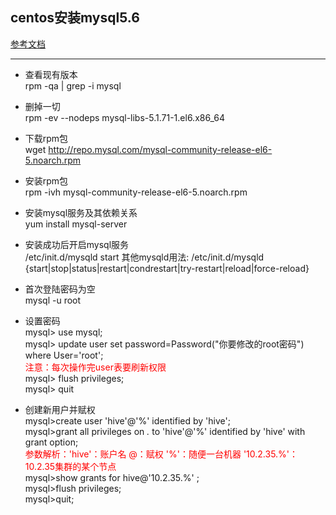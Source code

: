 ## centos安装mysql5.6
[参考文档](https://blog.csdn.net/Dog_Lea/article/details/52729726)
***
- 查看现有版本  
rpm -qa | grep -i mysql 
- 删掉一切  
rpm -ev --nodeps mysql-libs-5.1.71-1.el6.x86_64  
- 下载rpm包  
wget http://repo.mysql.com/mysql-community-release-el6-5.noarch.rpm

- 安装rpm包  
rpm -ivh mysql-community-release-el6-5.noarch.rpm

- 安装mysql服务及其依赖关系   
yum install mysql-server 

- 安装成功后开启mysql服务  
/etc/init.d/mysqld start    其他mysqld用法: /etc/init.d/mysqld {start|stop|status|restart|condrestart|try-restart|reload|force-reload}

- 首次登陆密码为空   
mysql -u root

- 设置密码  
mysql> use mysql;    
mysql> update user set password=Password("你要修改的root密码") where User='root';  
<font color=red>注意：每次操作完user表要刷新权限</font>  
mysql> flush privileges;  
mysql> quit  

- 创建新用户并赋权  
mysql>create user 'hive'@'%' identified by 'hive';  
mysql>grant all privileges on *.* to 'hive'@'%' identified by 'hive' with grant option;  
<font color=red>参数解析：'hive'：账户名   @：赋权 '%'：随便一台机器  '10.2.35.%'：10.2.35集群的某个节点</font>  
mysql>show grants for hive@'10.2.35.%' ;  
mysql>flush privileges;  
mysql>quit;